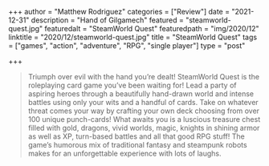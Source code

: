 +++
author = "Matthew Rodriguez"
categories = ["Review"]
date = "2021-12-31"
description = "Hand of Gilgamech"
featured = "steamworld-quest.jpg"
featuredalt = "SteamWorld Quest"
featuredpath = "img/2020/12"
linktitle = "2020/12/steamworld-quest.jpg"
title = "SteamWorld Quest"
tags = ["games", "action", "adventure", "RPG", "single player"]
type = "post"

+++

> Triumph over evil with the hand you’re dealt! SteamWorld Quest is the roleplaying card game you’ve been waiting for! Lead a party of aspiring heroes through a beautifully hand-drawn world and intense battles using only your wits and a handful of cards. Take on whatever threat comes your way by crafting your own deck choosing from over 100 unique punch-cards! What awaits you is a luscious treasure chest filled with gold, dragons, vivid worlds, magic, knights in shining armor as well as XP, turn-based battles and all that good RPG stuff! The game’s humorous mix of traditional fantasy and steampunk robots makes for an unforgettable experience with lots of laughs.